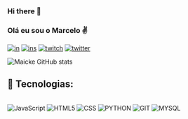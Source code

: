 ### Hi there 👋

### Olá eu sou o Marcelo ✌

[![in](https://img.shields.io/badge/LinkedIn-0077B5?style=for-the-badge&logo=linkedin&logoColor=white)](https://www.linkedin.com/in/marcelo-santiago-in/)
[![ins](https://img.shields.io/badge/Instagram-E4405F?style=for-the-badge&logo=instagram&logoColor=white)](https://www.instagram.com/mrmaicke/)
[![twitch](https://img.shields.io/badge/Twitch-9146FF?style=for-the-badge&logo=twitch&logoColor=white)](https://www.twitch.tv/mrmaicke_)
[![twitter](https://img.shields.io/badge/Twitter-1DA1F2?style=for-the-badge&logo=twitter&logoColor=white)](https://twitter.com/MrMaicke_)


![Maicke GitHub stats](https://github-readme-stats.vercel.app/api?username=mrmaicke&show_icons=true&theme=radical)

## 🔧 Tecnologias:

<div style="display: inline_block"><br/>
    <img alt=JavaScript src="https://img.shields.io/badge/JavaScript-323330?style=for-the-badge&logo=javascript&logoColor=F7DF1E">
    <img alt=HTML5 src="https://img.shields.io/badge/HTML5-E34F26?style=for-the-badge&logo=html5&logoColor=white">
    <img alt=CSS src="https://img.shields.io/badge/CSS-239120?&style=for-the-badge&logo=css3&logoColor=white">
    <img alt=PYTHON src="https://img.shields.io/badge/Python-14354C?style=for-the-badge&logo=python&logoColor=white">
    <img alt=GIT src="https://img.shields.io/badge/GIT-E44C30?style=for-the-badge&logo=git&logoColor=white">
    <img alt=MYSQL src="https://img.shields.io/badge/MySQL-005C84?style=for-the-badge&logo=mysql&logoColor=white">
</div>
